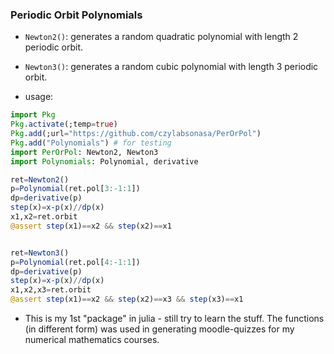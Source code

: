 ### Periodic Orbit Polynomials

* `Newton2()`: generates a random quadratic polynomial with length 2 periodic orbit.
* `Newton3()`: generates a random cubic polynomial with length 3 periodic orbit.

* usage:
```julia
import Pkg
Pkg.activate(;temp=true)
Pkg.add(;url="https://github.com/czylabsonasa/PerOrPol")
Pkg.add("Polynomials") # for testing
import PerOrPol: Newton2, Newton3
import Polynomials: Polynomial, derivative

ret=Newton2()
p=Polynomial(ret.pol[3:-1:1])
dp=derivative(p)
step(x)=x-p(x)//dp(x)
x1,x2=ret.orbit
@assert step(x1)==x2 && step(x2)==x1


ret=Newton3()
p=Polynomial(ret.pol[4:-1:1])
dp=derivative(p)
step(x)=x-p(x)//dp(x)
x1,x2,x3=ret.orbit
@assert step(x1)==x2 && step(x2)==x3 && step(x3)==x1

```
* This is my 1st "package" in julia - still try to learn the stuff. The functions (in different form) 
was used in generating moodle-quizzes for my numerical mathematics courses.
